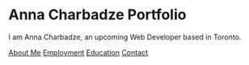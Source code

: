 # Anna Charbadze Portfolio

I am Anna Charbadze, an upcoming Web Developer based in Toronto.

[About Me](index.markdown)
[Employment](employment.markdown)
[Education](education.markdown)
[Contact](contact.markdown)



